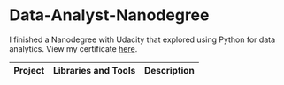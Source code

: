# Data-Analyst-Nanodegree
I finished a Nanodegree with Udacity that explored using Python for data analytics. View my certificate [here](confirm.udacity.com/EDYEPRD3).

| Project | Libraries and Tools | Description |
|---|---|---|
